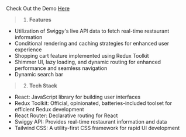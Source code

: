 Check Out the Demo [Here](https://foodie-faster.vercel.app/)

>1. **Features**
* Utilization of Swiggy's live API data to fetch real-time restaurant information
* Conditional rendering and caching strategies for enhanced user experience
* Shopping cart feature implemented using Redux Toolkit
* Shimmer UI, lazy loading, and dynamic routing for enhanced performance and seamless navigation
* Dynamic search bar

>2. **Tech Stack**
* React: JavaScript library for building user interfaces
* Redux Toolkit: Official, opinionated, batteries-included toolset for efficient Redux development
* React Router: Declarative routing for React
* Swiggy API: Provides real-time restaurant information and data
* Tailwind CSS: A utility-first CSS framework for rapid UI development